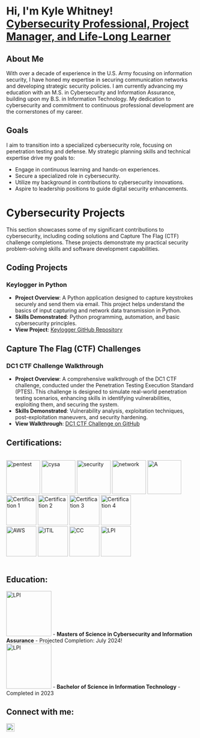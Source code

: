 # Hi, I'm Kyle Whitney! <br> [Cybersecurity Professional, Project Manager, and Life-Long Learner](https://www.linkedin.com/in/kyle-r-whitney/)

## About Me

With over a decade of experience in the U.S. Army focusing on information security, I have honed my expertise in securing communication networks and developing strategic security policies. I am currently advancing my education with an M.S. in Cybersecurity and Information Assurance, building upon my B.S. in Information Technology. My dedication to cybersecurity and commitment to continuous professional development are the cornerstones of my career.

## Goals

I aim to transition into a specialized cybersecurity role, focusing on penetration testing and defense. My strategic planning skills and technical expertise drive my goals to:

- Engage in continuous learning and hands-on experiences.
- Secure a specialized role in cybersecurity.
- Utilize my background in contributions to cybersecurity innovations.
- Aspire to leadership positions to guide digital security enhancements.

# Cybersecurity Projects

This section showcases some of my significant contributions to cybersecurity, including coding solutions and Capture The Flag (CTF) challenge completions. These projects demonstrate my practical security problem-solving skills and software development capabilities.

## Coding Projects

### Keylogger in Python

- **Project Overview**: A Python application designed to capture keystrokes securely and send them via email. This project helps understand the basics of input capturing and network data transmission in Python.
- **Skills Demonstrated**: Python programming, automation, and basic cybersecurity principles.
- **View Project**: [Keylogger GitHub Repository](https://github.com/KREUW/Keylogger-in-Python/blob/main/README.md#keylogger)

## Capture The Flag (CTF) Challenges

### DC1 CTF Challenge Walkthrough

- **Project Overview**: A comprehensive walkthrough of the DC1 CTF challenge, conducted under the Penetration Testing Execution Standard (PTES). This challenge is designed to simulate real-world penetration testing scenarios, enhancing skills in identifying vulnerabilities, exploiting them, and securing the system.
- **Skills Demonstrated**: Vulnerability analysis, exploitation techniques, post-exploitation maneuvers, and security hardening.
- **View Walkthrough**: [DC1 CTF Challenge on GitHub](https://github.com/KREUW/DC1-CTF)


## Certifications:
<!-- You can still use HTML for images if you need specific styling not available in Markdown -->
<br/>
<img src="https://github.com/KREUW/KREUW/assets/151568256/1a50b78e-3102-4b07-bb2e-f356e9169c62" width="90" alt="pentest" />
<img src="https://github.com/KREUW/KREUW/assets/151568256/a0c6456d-cc5a-4499-b669-8bfc8f7d08b9" width="90" alt="cysa" />
<img src="https://github.com/KREUW/KREUW/assets/151568256/8ff4526a-e042-4cef-9b84-665db188b2d1" width="90" alt="security" />
<img src="https://github.com/KREUW/KREUW/assets/151568256/f2accae5-65b1-4fb9-b30e-6280e96cb6c0" width="90" alt="network" />
<img src="https://github.com/KREUW/KREUW/assets/151568256/b1fca359-ec88-4520-9b75-c898d317c198" width="90" alt="A" />
<!-- Can not get to sit correct <img src="https://github.com/KREUW/KREUW/assets/151568256/3b8d6cd9-f475-433e-be22-ac53d77ea85a" width="90" alt="cloud_ess" /> -->
<br/>
<img src="https://github.com/KREUW/KREUW/assets/151568256/1f9c3650-e30e-4b75-8c2c-7f6d869a4cef" width="80" alt="Certification 1" /> 
<img src="https://github.com/KREUW/KREUW/assets/151568256/06a710a5-346f-4500-a7b9-ceedb5bf3a6d" width="80" alt="Certification 2" /> 
<img src="https://github.com/KREUW/KREUW/assets/151568256/0c792b71-0935-461b-ab3b-4a24192c0874" width="80" alt="Certification 3" /> 
<img src="https://github.com/KREUW/KREUW/assets/151568256/0690202b-8ff9-41f0-b996-269cd1c3f4b7" width="80" alt="Certification 4" />
<br/>
<img src="https://github.com/KREUW/KREUW/assets/151568256/995022e4-7b01-4020-82a0-a6b03ce9665d" width="80" alt="AWS" />
<img src="https://github.com/KREUW/KREUW/assets/151568256/4b03a01b-ff67-45e2-8224-bbc3715726ae" width="80" alt="ITIL" />
<img src="https://github.com/KREUW/KREUW/assets/151568256/3bf213c9-bb78-489c-a629-7041033bc594" width="80" alt="CC" />
<img src="https://github.com/KREUW/KREUW/assets/151568256/2279243f-42e4-471b-ad4a-94889e2c5fc4" width="80" alt="LPI" />
<!-- Adding a space after images for better readability -->
<br/>
<br/>

## Education:
<img src="https://github.com/KREUW/KREUW/assets/151568256/168c0e44-da54-4f30-8f4d-015c5943acaa" width="120" alt="LPI" /> - **Masters of Science in Cybersecurity and Information Assurance** - Projected Completion: July 2024! <BR> 
<img src="https://github.com/KREUW/KREUW/assets/151568256/168c0e44-da54-4f30-8f4d-015c5943acaa" width="120" alt="LPI" /> - **Bachelor of Science in Information Technology** - Completed in 2023



## Connect with me:
<a href="https://linkedin.com/in/kyle-r-whitney">
    <img src="https://cdn.jsdelivr.net/npm/simple-icons@v3/icons/linkedin.svg" width="22" alt="Kyle Whitney | LinkedIn" />
</a>

